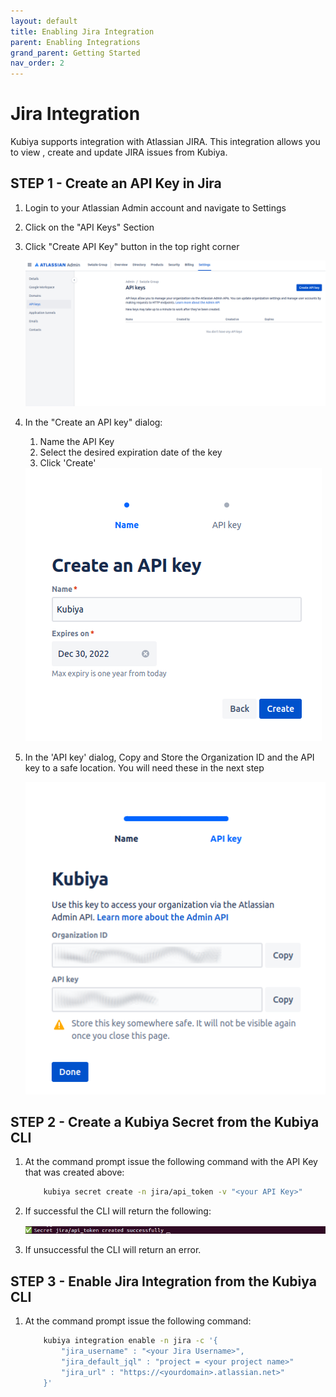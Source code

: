 ```yaml
---
layout: default
title: Enabling Jira Integration
parent: Enabling Integrations
grand_parent: Getting Started
nav_order: 2
---
```

# Jira Integration

Kubiya supports integration with Atlassian JIRA. This integration allows you to view , create and update JIRA issues from Kubiya.

## STEP 1 - Create an API Key in Jira

1. Login to your Atlassian Admin account and navigate to Settings
2. Click on the "API Keys" Section
3. Click "Create API Key" button in the top right corner

    <img src="../images/jira-apikeys.png">

4. In the "Create an API key" dialog:
    1. Name the API Key
    2. Select the desired expiration date of the key
    3. Click 'Create'

    <img src="../images/jira-name.png">

5. In the 'API key' dialog, Copy and Store the Organization ID and the API key to a safe location.  You will need these in the next step

    <img src="../images/jira-keydone.png">

## STEP 2 - Create a Kubiya Secret from the Kubiya CLI

1. At the command prompt issue the following command with the API Key that was created above:

    ```bash
        kubiya secret create -n jira/api_token -v "<your API Key>"
    ```

2. If successful the CLI will return the following:

    <img src="../images/jira-apikeysuccess.png">

3. If unsuccessful the CLI will return an error.

## STEP 3 - Enable Jira Integration from the Kubiya CLI

1. At the command prompt issue the following command:

    ```bash
        kubiya integration enable -n jira -c '{
            "jira_username" : "<your Jira Username>",
            "jira_default_jql" : "project = <your project name>"
            "jira_url" : "https://<yourdomain>.atlassian.net>"
        }'
    ```